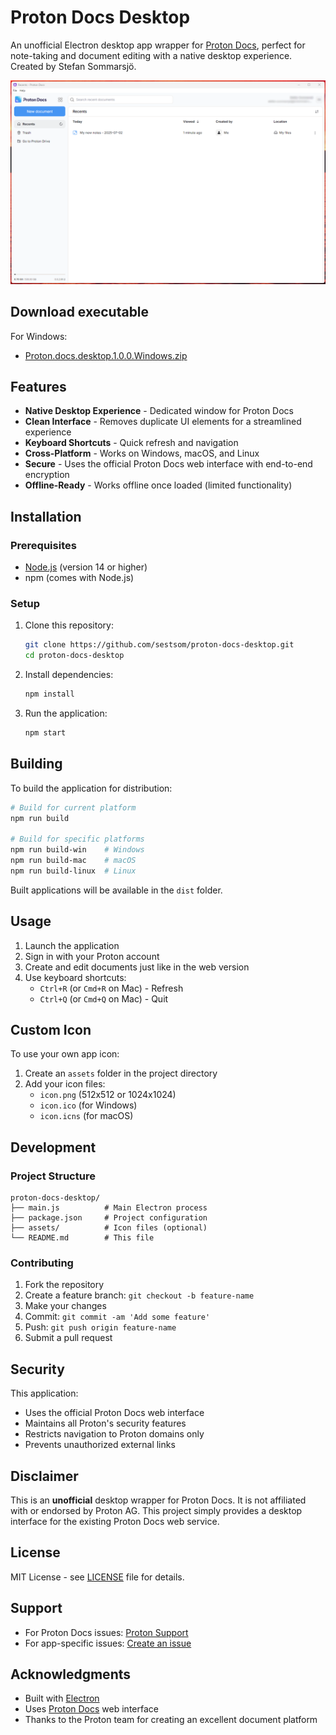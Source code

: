 # Proton Docs Desktop

An unofficial Electron desktop app wrapper for [Proton Docs](https://docs.proton.me), perfect for note-taking and document editing with a native desktop experience.
Created by Stefan Sommarsjö.

![Proton Docs Desktop](screenshot.png)

## Download executable

For Windows:
- [Proton.docs.desktop.1.0.0.Windows.zip](https://github.com/sestsom/proton-docs-desktop/releases/tag/v1.0.0/)

## Features

- **Native Desktop Experience** - Dedicated window for Proton Docs
- **Clean Interface** - Removes duplicate UI elements for a streamlined experience
- **Keyboard Shortcuts** - Quick refresh and navigation
- **Cross-Platform** - Works on Windows, macOS, and Linux
- **Secure** - Uses the official Proton Docs web interface with end-to-end encryption
- **Offline-Ready** - Works offline once loaded (limited functionality)

## Installation

### Prerequisites
- [Node.js](https://nodejs.org/) (version 14 or higher)
- npm (comes with Node.js)

### Setup
1. Clone this repository:
   ```bash
   git clone https://github.com/sestsom/proton-docs-desktop.git
   cd proton-docs-desktop
   ```

2. Install dependencies:
   ```bash
   npm install
   ```

3. Run the application:
   ```bash
   npm start
   ```

## Building

To build the application for distribution:

```bash
# Build for current platform
npm run build

# Build for specific platforms
npm run build-win    # Windows
npm run build-mac    # macOS
npm run build-linux  # Linux
```

Built applications will be available in the `dist` folder.

## Usage

1. Launch the application
2. Sign in with your Proton account
3. Create and edit documents just like in the web version
4. Use keyboard shortcuts:
   - `Ctrl+R` (or `Cmd+R` on Mac) - Refresh
   - `Ctrl+Q` (or `Cmd+Q` on Mac) - Quit

## Custom Icon

To use your own app icon:
1. Create an `assets` folder in the project directory
2. Add your icon files:
   - `icon.png` (512x512 or 1024x1024)
   - `icon.ico` (for Windows)
   - `icon.icns` (for macOS)

## Development

### Project Structure
```
proton-docs-desktop/
├── main.js          # Main Electron process
├── package.json     # Project configuration
├── assets/          # Icon files (optional)
└── README.md        # This file
```

### Contributing
1. Fork the repository
2. Create a feature branch: `git checkout -b feature-name`
3. Make your changes
4. Commit: `git commit -am 'Add some feature'`
5. Push: `git push origin feature-name`
6. Submit a pull request

## Security

This application:
- Uses the official Proton Docs web interface
- Maintains all Proton's security features
- Restricts navigation to Proton domains only
- Prevents unauthorized external links

## Disclaimer

This is an **unofficial** desktop wrapper for Proton Docs. It is not affiliated with or endorsed by Proton AG. This project simply provides a desktop interface for the existing Proton Docs web service.

## License

MIT License - see [LICENSE](LICENSE) file for details.

## Support

- For Proton Docs issues: [Proton Support](https://proton.me/support)
- For app-specific issues: [Create an issue](https://github.com/sestsom/proton-docs-desktop/issues)

## Acknowledgments

- Built with [Electron](https://www.electronjs.org/)
- Uses [Proton Docs](https://docs.proton.me) web interface
- Thanks to the Proton team for creating an excellent document platform